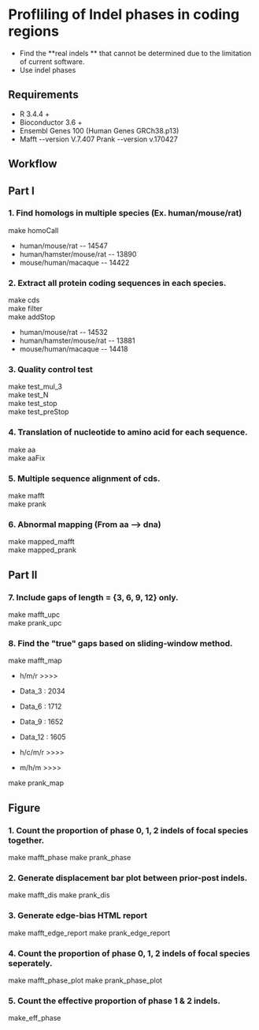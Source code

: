 # Profliling of Indel phases in coding regions
* Find the **real indels ** that cannot be determined due to the limitation of current software.  
* Use indel phases  

## Requirements
* R 3.4.4 + 
* Bioconductor 3.6 +
* Ensembl Genes 100 (Human Genes GRCh38.p13)
* Mafft --version V.7.407
  Prank --version v.170427  

## Workflow
## Part I
### 1. Find homologs in multiple species (Ex. human/mouse/rat) 
make homoCall 
* human/mouse/rat -- 14547
* human/hamster/mouse/rat -- 13890
* mouse/human/macaque -- 14422

### 2. Extract all protein coding sequences in each species.
make cds  
make filter  
make addStop  
* human/mouse/rat -- 14532  
* human/hamster/mouse/rat -- 13881
* mouse/human/macaque -- 14418

### 3. Quality control test
make test_mul_3  
make test_N  
make test_stop  
make test_preStop  

### 4. Translation of nucleotide to amino acid for each sequence.
make aa  
make aaFix  

### 5. Multiple sequence alignment of cds.
make mafft  
make prank  

### 6. Abnormal mapping (From aa --> dna)
make mapped_mafft  
make mapped_prank  

## Part II
### 7. Include gaps of length = {3, 6, 9, 12} only.
make mafft_upc   
make prank_upc  

### 8. Find the "true" gaps based on sliding-window method. 
make mafft_map  
* h/m/r >>>>
* Data_3   : 2034
* Data_6   : 1712 
* Data_9   : 1652
* Data_12  : 1605

* h/c/m/r >>>>

* m/h/m   >>>>

make prank_map




## Figure
### 1. Count the proportion of phase 0, 1, 2 indels of focal species together.
make mafft_phase
make prank_phase

### 2. Generate displacement bar plot between prior-post indels.
make mafft_dis
make prank_dis

### 3. Generate edge-bias HTML report
make mafft_edge_report
make prank_edge_report

### 4. Count the proportion of phase 0, 1, 2 indels of focal species seperately.
make mafft_phase_plot
make prank_phase_plot

### 5. Count the effective proportion of phase 1 & 2 indels.
make_eff_phase
